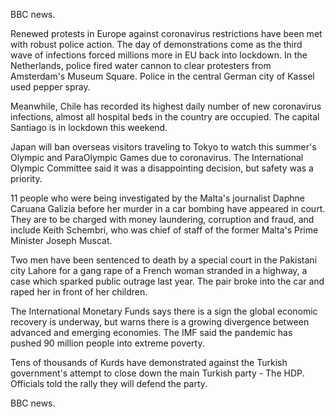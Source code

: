 BBC news.

Renewed protests in Europe against coronavirus restrictions have been met with robust police action. The day of demonstrations come as the third wave of infections forced millions more in EU back into lockdown. In the Netherlands, police fired water cannon to clear protesters from Amsterdam's Museum Square. Police in the central German city of Kassel used pepper spray.

Meanwhile, Chile has recorded its highest daily number of new coronavirus infections, almost all hospital beds in the country are occupied. The capital Santiago is in lockdown this weekend.

Japan will ban overseas visitors traveling to Tokyo to watch this summer's Olympic and ParaOlympic Games due to coronavirus. The International Olympic Committee said it was a disappointing decision, but safety was a priority.

11 people who were being investigated by the Malta's journalist Daphne Caruana Galizia before her murder in a car bombing have appeared in court. They are to be charged with money laundering, corruption and fraud, and include Keith Schembri, who was chief of staff of the former Malta's Prime Minister Joseph Muscat.

Two men have been sentenced to death by a special court in the Pakistani city Lahore for a gang rape of a French woman stranded in a highway, a case which sparked public outrage last year. The pair broke into the car and raped her in front of her children.

The International Monetary Funds says there is a sign the global economic recovery is underway, but warns there is a growing divergence between advanced and emerging economies. The IMF said the pandemic has pushed 90 million people into extreme poverty.

Tens of thousands of Kurds have demonstrated against the Turkish government's attempt to close down the main Turkish party - The HDP. Officials told the rally they will defend the party.

BBC news.
